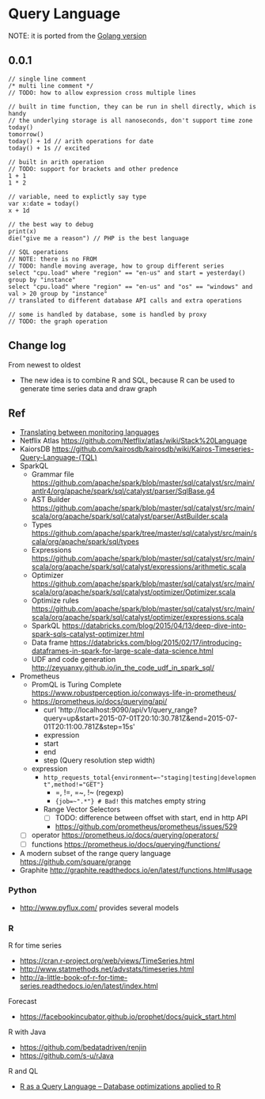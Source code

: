 # Query Language

NOTE: it is ported from the [Golang version](https://github.com/xephonhq/tsdb-ql/blob/master/doc/spec-draft/query_language.md)

## 0.0.1

````
// single line comment
/* multi line comment */
// TODO: how to allow expression cross multiple lines

// built in time function, they can be run in shell directly, which is handy
// the underlying storage is all nanoseconds, don't support time zone
today()
tomorrow()
today() + 1d // arith operations for date
today() + 1s // excited

// built in arith operation
// TODO: support for brackets and other predence
1 + 1
1 * 2

// variable, need to explictly say type
var x:date = today()
x + 1d

// the best way to debug
print(x)
die("give me a reason") // PHP is the best language

// SQL operations
// NOTE: there is no FROM
// TODO: handle moving average, how to group different series
select "cpu.load" where "region" == "en-us" and start = yesterday() group by "instance"
select "cpu.load" where "region" == "en-us" and "os" == "windows" and val > 20 group by "instance"
// translated to different database API calls and extra operations

// some is handled by database, some is handled by proxy
// TODO: the graph operation
````
## Change log

From newest to oldest

- The new idea is to combine R and SQL, because R can be used to generate time series data and draw graph

## Ref

- [Translating between monitoring languages](https://www.robustperception.io/translating-between-monitoring-languages/)
- Netflix Atlas https://github.com/Netflix/atlas/wiki/Stack%20Language
- KaiorsDB https://github.com/kairosdb/kairosdb/wiki/Kairos-Timeseries-Query-Language-(TQL)
- SparkQL
  - Grammar file https://github.com/apache/spark/blob/master/sql/catalyst/src/main/antlr4/org/apache/spark/sql/catalyst/parser/SqlBase.g4
  - AST Builder https://github.com/apache/spark/blob/master/sql/catalyst/src/main/scala/org/apache/spark/sql/catalyst/parser/AstBuilder.scala
  - Types https://github.com/apache/spark/tree/master/sql/catalyst/src/main/scala/org/apache/spark/sql/types
  - Expressions https://github.com/apache/spark/blob/master/sql/catalyst/src/main/scala/org/apache/spark/sql/catalyst/expressions/arithmetic.scala
  - Optimizer https://github.com/apache/spark/blob/master/sql/catalyst/src/main/scala/org/apache/spark/sql/catalyst/optimizer/Optimizer.scala
  - Optimize rules https://github.com/apache/spark/blob/master/sql/catalyst/src/main/scala/org/apache/spark/sql/catalyst/optimizer/expressions.scala
  - SparkQL https://databricks.com/blog/2015/04/13/deep-dive-into-spark-sqls-catalyst-optimizer.html
  - Data frame https://databricks.com/blog/2015/02/17/introducing-dataframes-in-spark-for-large-scale-data-science.html
  - UDF and code generation http://zeyuanxy.github.io/in_the_code_udf_in_spark_sql/
- Prometheus
  - PromQL is Turing Complete https://www.robustperception.io/conways-life-in-prometheus/
  - https://prometheus.io/docs/querying/api/
    - curl 'http://localhost:9090/api/v1/query_range?query=up&start=2015-07-01T20:10:30.781Z&end=2015-07-01T20:11:00.781Z&step=15s'
    - expression
    - start
    - end
    - step (Query resolution step width)
  - expression
    - `http_requests_total{environment=~"staging|testing|development",method!="GET"}`
      - =, !=, =~, !~ (regexp)
      - `{job=~".*"} # Bad!` this matches empty string
    - Range Vector Selectors
      - [ ] TODO: difference between offset with start, end in http API
      - https://github.com/prometheus/prometheus/issues/529
  - [ ] operator https://prometheus.io/docs/querying/operators/
  - [ ] functions https://prometheus.io/docs/querying/functions/
- A modern subset of the range query language https://github.com/square/grange
- Graphite http://graphite.readthedocs.io/en/latest/functions.html#usage

### Python

- http://www.pyflux.com/ provides several models

### R

R for time series

- https://cran.r-project.org/web/views/TimeSeries.html
- http://www.statmethods.net/advstats/timeseries.html
- http://a-little-book-of-r-for-time-series.readthedocs.io/en/latest/index.html

Forecast 

- https://facebookincubator.github.io/prophet/docs/quick_start.html

R with Java

- https://github.com/bedatadriven/renjin
- https://github.com/s-u/rJava

R and QL

- [R as a Query Language – Database optimizations applied to R](http://www.bedatadriven.com/research/r-as-a-query-language.html)
